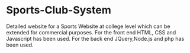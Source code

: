 # Sports-Club-System
Detailed website for a Sports Website at college level which can be extended for commercial purposes.
For the front end HTML, CSS and Javascript has been used.
For the back end JQuery,Node.js and php has been used.
